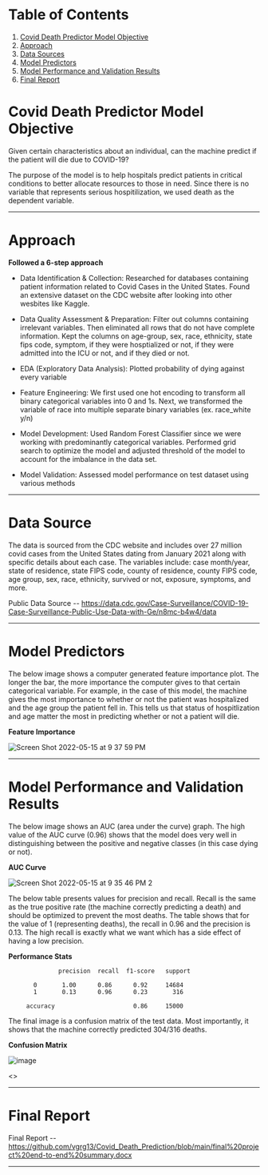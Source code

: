 # Table of Contents
1. [Covid Death Predictor Model Objective](#Covid-Death-Predictor-Model-Objective)
2. [Approach](#Approach)
3. [Data Sources](#Data-Sources)
4. [Model Predictors](#Model-Predictors)
5. [Model Performance and Validation Results](#Model-Performance-and-Validation-Results)
6. [Final Report](#Final-Report)

# Covid Death Predictor Model Objective
Given certain characteristics about an individual, can the machine predict if the patient will die due to COVID-19? 

The purpose of the model is to help hospitals predict patients in critical conditions to better allocate resources to those in need. Since there is no variable that represents serious hospitilization, we used death as the dependent variable.

***

# Approach

**Followed a 6-step approach**

- Data Identification & Collection: Researched for databases containing patient information related to Covid Cases in the United States. Found an extensive dataset on the CDC website after looking into other wesbites like Kaggle. 

- Data Quality Assessment & Preparation: Filter out columns containing irrelevant variables. Then eliminated all rows that do not have complete information. Kept the columns on age-group, sex, race, ethnicity, state fips code, symptom, if they were hosptialized or not, if they were admitted into the ICU or not, and if they died or not. 

- EDA (Exploratory Data Analysis): Plotted probability of dying against every variable

- Feature Engineering: We first used one hot encoding to transform all binary categorical variables into 0 and 1s. Next, we transformed the variable of race into multiple separate binary variables (ex. race_white y/n)

- Model Development: Used Random Forest Classifier since we were working with predominantly categorical variables. Performed grid search to optimize the model and adjusted threshold of the model to account for the imbalance in the data set.

- Model Validation: Assessed model performance on test dataset using various methods

***

# Data Source

The data is sourced from the CDC website and includes over 27 million covid cases from the United States dating from January 2021 along with specific details about each case. The variables include: case month/year, state of residence, state FIPS code, county of residence, county FIPS code, age group, sex, race, ethnicity, survived or not, exposure, symptoms, and more.

Public Data Source -- https://data.cdc.gov/Case-Surveillance/COVID-19-Case-Surveillance-Public-Use-Data-with-Ge/n8mc-b4w4/data

***

# Model Predictors

The below image shows a computer generated feature importance plot. The longer the bar, the more importance the computer gives to that certain categorical variable. For example, in the case of this model, the machine gives the most importance to whether or not the patient was hospitalized and the age group the patient fell in. This tells us that status of hospitlization and age matter the most in predicting whether or not a patient will die. 

**Feature Importance**

![Screen Shot 2022-05-15 at 9 37 59 PM](https://user-images.githubusercontent.com/88556975/168505567-202f281d-e767-403a-84e9-40a10f2f5157.png)

***

# Model Performance and Validation Results

The below image shows an AUC (area under the curve) graph. The high value of the AUC curve (0.96) shows that the model does very well in distinguishing between the positive and negative classes (in this case dying or not). 

**AUC Curve**

![Screen Shot 2022-05-15 at 9 35 46 PM 2](https://user-images.githubusercontent.com/88556975/168505471-83a3a19d-7453-4b40-a4f0-23d0dab6f0f2.png)

The below table presents values for precision and recall. Recall is the same as the true positive rate (the machine correctly predicting a death) and should be optimized to prevent the most deaths. The table shows that for the value of 1 (representing deaths), the recall in 0.96 and the precision is 0.13. The high recall is exactly what we want which has a side effect of having a low precision.

**Performance Stats**

                  precision  recall  f1-score   support

           0       1.00      0.86      0.92     14684
           1       0.13      0.96      0.23       316

         accuracy                      0.86     15000


The final image is a confusion matrix of the test data. Most importantly, it shows that the machine correctly predicted 304/316 deaths. 

**Confusion Matrix**

![image](https://user-images.githubusercontent.com/88556975/168504832-88cf0106-0648-4bcf-af3f-934338487d7b.png)

<>
***

# Final Report

Final Report -- https://github.com/vgrg13/Covid_Death_Prediction/blob/main/final%20project%20end-to-end%20summary.docx

***

